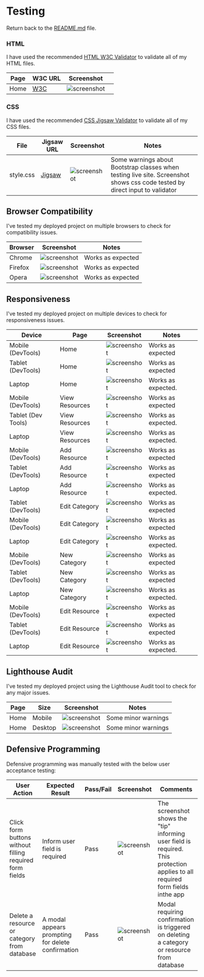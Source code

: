 # Testing

Return back to the [README.md](README.md) file.

### HTML

I have used the recommended [HTML W3C Validator](https://validator.w3.org) to validate all of my HTML files.

| Page | W3C URL | Screenshot | |
| --- | --- | --- | --- |
| Home | [W3C](https://validator.w3.org/nu/?doc=https%3A%2F%2Fresource-keeper-9faa6ecfb87f.herokuapp.com%2F) | ![screenshot](documentation/images/testing-w3c-html.png) | 


### CSS

I have used the recommended [CSS Jigsaw Validator](https://jigsaw.w3.org/css-validator) to validate all of my CSS files.

| File | Jigsaw URL | Screenshot | Notes|
| --- | --- | --- | --- |
| style.css | [Jigsaw](https://jigsaw.w3.org/css-validator/validator?uri=https%3A%2F%2Fresource-keeper-9faa6ecfb87f.herokuapp.com%2F&profile=css3svg&usermedium=all&warning=1&vextwarning=&lang=en) |![screenshot](documentation/images/testing-css-w3c.png)| Some warnings about Bootstrap classes when testing live site. Screenshot shows css code tested by direct input to validator
## Browser Compatibility

I've tested my deployed project on multiple browsers to check for compatibility issues.

| Browser | Screenshot | Notes |
| --- | --- | --- |
| Chrome | ![screenshot](documentation/images/testing-browser-chrome.png) | Works as expected |
| Firefox | ![screenshot](documentation/images/testing-browser-firefox.png) | Works as expected |
| Opera | ![screenshot](documentation/images/testing-browser-opera.png) | Works as expected |

## Responsiveness


I've tested my deployed project on multiple devices to check for responsiveness issues.

| Device | Page |Screenshot | Notes |
| --- | --- | --- | --- |
| Mobile (DevTools) | Home |![screenshot](documentation/images/testing-mobile-responsive.png) | Works as expected |
| Tablet (DevTools) | Home |![screenshot](documentation/images/testing-tablet-responsive.png) | Works as expected |
| Laptop | Home |![screenshot](documentation/images/testing-laptop-responsive.png) | Works as expected. |
| Mobile (DevTools) | View Resources |![screenshot](documentation/images/view-resources-mobile.png) | Works as expected |
| Tablet (Dev Tools) | View Resources |![screenshot](documentation/images/view-resources-tablet.png) | Works as expected. |
| Laptop | View Resources |![screenshot](documentation/images/view-resources-laptop.png) | Works as expected. |
| Mobile (DevTools) | Add Resource |![screenshot](documentation/images/add-resource-mobile.png) | Works as expected |
| Tablet (DevTools) | Add Resource |![screenshot](documentation/images/add-resource-tablet.png) | Works as expected |
| Laptop | Add Resource |![screenshot](documentation/images/add-resource-laptop.png) | Works as expected. |
| Tablet (DevTools) | Edit Category |![screenshot](documentation/images/edit-category-tablet.png) | Works as expected |
| Mobile (DevTools) | Edit Category |![screenshot](documentation/images/edit-category-mobile.png) | Works as expected |
| Laptop | Edit Category |![screenshot](documentation/images/edit-category-laptop.png) | Works as expected. |
| Mobile (DevTools) | New Category |![screenshot](documentation/images/new-category-mobile.png) | Works as expected |
| Tablet (DevTools) | New Category |![screenshot](documentation/images/new-category-tablet.png) | Works as expected |
| Laptop | New Category |![screenshot](documentation/images/new-category-laptop.png) | Works as expected. |
| Mobile (DevTools) | Edit Resource |![screenshot](documentation/images/edit-resource-mobile.png) | Works as expected |
| Tablet (DevTools) | Edit Resource |![screenshot](documentation/images/edit-resource-tablet.png) | Works as expected |
| Laptop | Edit Resource |![screenshot](documentation/images/edit-resource-laptop.png) | Works as expected. |


## Lighthouse Audit

I've tested my deployed project using the Lighthouse Audit tool to check for any major issues.

| Page | Size | Screenshot | Notes 
| --- | --- | --- | --- |
| Home | Mobile | ![screenshot](documentation/images/testing-lighthouse-mobile.png) | Some minor warnings |
| Home | Desktop | ![screenshot](documentation/images/testing-lighthouse-laptop.png) | Some minor warnings |

## Defensive Programming

Defensive programming was manually tested with the below user acceptance testing:

| User Action | Expected Result | Pass/Fail | Screenshot |Comments|
| --- | --- | --- | --- |---| 
| Click form buttons without filling required form fields | Inform user field is required | Pass | ![screenshot](documentation/images/defence-form-fields.png)|The screenshot shows the "tip" informing user field is required. This protection applies to all required form fields inthe app|
| Delete a resource or category from database | A modal appears prompting for delete confirmation | Pass | ![screenshot](documentation/images/defence-delete-modal.png)|Modal requiring confirmation is triggered on deleting a category or resource from database|
